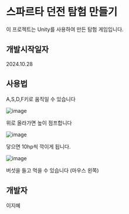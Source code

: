 # 스파르타 던전 탐험 만들기

이 프로젝트는 Unity를 사용하여 만든 탐험 게임입니다.

## 개발시작일자
2024.10.28

## 사용법


A,S,D,F키로 움직일 수 있습니다

![image](https://github.com/user-attachments/assets/b1f822db-de47-447f-8cd8-49989bc2dac6)

위로 올라가면 높이 점프합니다

![image](https://github.com/user-attachments/assets/78693c74-5c1e-4917-9b42-5ea77e9e29aa)

닿으면 10hp씩 깍이게 됩니다.

![image](https://github.com/user-attachments/assets/9d2abb40-f09b-48d9-8d69-675760c6ba95)

버섯을 들고 먹을 수 있습니다
(마우스 왼쪽)




## 개발자
이지혜
